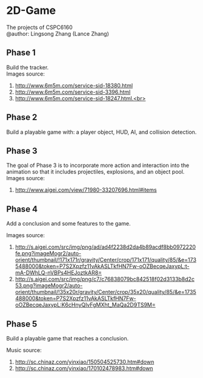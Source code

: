 # 2D-Game
The projects of CSPC6160<br>
@author: Lingsong Zhang (Lance Zhang)<br>

## Phase 1
Build the tracker.<br>
Images source:<br>
1. http://www.6m5m.com/service-sid-18380.html<br>
2. http://www.6m5m.com/service-sid-3396.html<br>
3. http://www.6m5m.com/service-sid-18247.html.<br>

## Phase 2
Build a playable game with: a player object, HUD, AI, and collision detection.<br>

## Phase 3
The goal of Phase 3 is to incorporate more action and interaction into the animation so that it includes projectiles, explosions, and an object pool.<br>
Images source:<br>
1. http://www.aigei.com/view/71980-33207696.html#items<br>

## Phase 4
Add a conclusion and some features to the game.<br>

Images source:<br>
1. http://s.aigei.com/src/img/png/ad/ad4f2238d2da4b89acdf8bb0972220fe.png?imageMogr2/auto-orient/thumbnail/!171x171r/gravity/Center/crop/171x171/quality/85/&e=1735488000&token=P7S2Xpzfz11vAkASLTkfHN7Fw-oOZBecqeJaxypL:t-mA-DWhLQ-nVBPs4HEJoztkAR8= <br>
2. http://s.aigei.com/src/img/png/c7/c76838079bc842518f02d3133b8d2c53.png?imageMogr2/auto-orient/thumbnail/!35x20r/gravity/Center/crop/35x20/quality/85/&e=1735488000&token=P7S2Xpzfz11vAkASLTkfHN7Fw-oOZBecqeJaxypL:K6cHnyQIvFgMXht_MaQa2D9TS9M=<br>

## Phase 5
Build a playable game that reaches a conclusion.<br>

Music source:
1. http://sc.chinaz.com/yinxiao/150504525730.htm#down
2. http://sc.chinaz.com/yinxiao/170102478983.htm#down
